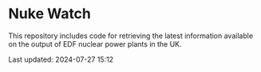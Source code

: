 # Nuke Watch

This repository includes code for retrieving the latest information available on the output of EDF nuclear power plants in the UK.

Last updated: 2024-07-27 15:12